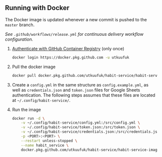 ## Running with Docker
The Docker image is updated whenever a new commit is pushed to the `master` branch.

*See `.github/workflows/release.yml` for continuous delivery workflow configuration.*

1. [Authenticate with GitHub Container Registry](https://docs.github.com/en/free-pro-team@latest/packages/guides/configuring-docker-for-use-with-github-packages#authenticating-to-github-packages) (only once)
    ```sh
    docker login https://docker.pkg.github.com -u utkuufuk
    ```

2. Pull the docker image
    ```sh
    docker pull docker.pkg.github.com/utkuufuk/habit-service/habit-service-image:latest
    ```

3. Create a `config.yml` in the same structure as `config.example.yml`, as well as `credentials.json` and `token.json` files for Google Sheets authentication. The following steps assumes that these files are located at `~/.config/habit-service/`.

4. Run the image
    ```sh
    docker run -d \
        -v ~/.config/habit-service/config.yml:/src/config.yml \
        -v ~/.config/habit-service/token.json:/src/token.json \
        -v ~/.config/habit-service/credentials.json:/src/credentials.json \
        -p <PORT>:<PORT> \
        --restart unless-stopped \
        --name habit_service \
        docker.pkg.github.com/utkuufuk/habit-service/habit-service-image:latest
    ```
